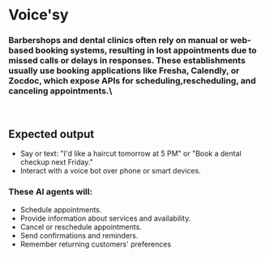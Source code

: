 # Voice'sy

### Barbershops and dental clinics often rely on manual or web-based booking systems, resulting in lost appointments due to missed calls or delays in responses. These establishments usually use booking applications like Fresha, Calendly, or Zocdoc, which expose APIs for scheduling,rescheduling, and canceling appointments.\


<br>

## Expected output

- Say or text: "I'd like a haircut tomorrow at 5 PM" or "Book a dental checkup next Friday."
- Interact with a voice bot over phone or smart devices.
  
### These AI agents will:
- Schedule appointments.
- Provide information about services and availability.
- Cancel or reschedule appointments.
- Send confirmations and reminders.
- Remember returning customers' preferences
